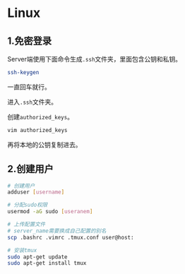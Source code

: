 # Linux

## 1.免密登录

Server端使用下面命令生成`.ssh`文件夹，里面包含公钥和私钥。

```bash
ssh-keygen
```

一直回车就行。

进入`.ssh`文件夹。

创建`authorized_keys`。

```bash
vim authorized_keys
```

再将本地的公钥复制进去。

## 2.创建用户

```bash
# 创建用户
adduser [username]

# 分配sudo权限
usermod -aG sudo [useranem]

# 上传配置文件
# server_name需要换成自己配置的别名
scp .bashrc .vimrc .tmux.conf user@host:

# 安装tmux
sudo apt-get update
sudo apt-get install tmux
```
